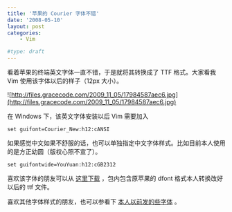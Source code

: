 ```yaml
---
title: '苹果的 Courier 字体不错'
date: '2008-05-10'
layout: post
categories:
    - Vim

#type: draft
---
```


看着苹果的终端英文字体一直不错，于是就将其转换成了 TTF 格式。大家看我 Vim 使用该字体以后的样子（12px 大小）。

![http://files.gracecode.com/2009_11_05/17984587aec6.jpg](http://files.gracecode.com/2009_11_05/17984587aec6.jpg)

在 Windows 下，该英文字体安装以后 Vim 需要加入

    set guifont=Courier_New:h12:cANSI

如果感觉中文如果不舒服的话，也可以单独指定中文字体样式。比如目前本人使用的是方正幼圆（版权心照不宣了）。

    set guifontwide=YouYuan:h12:cGB2312

喜欢该字体的朋友可以从 [这里下载](http://www.box.net/shared/zf08nmhc8g) ，包内包含原苹果的 dfont 格式本人转换改好以后的 ttf 文件。

喜欢其他字体样式的朋友，也可以参看下 [本人以前发的些字体]({{site.urls}}/posts/342/) 。
